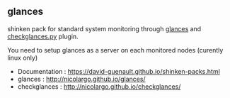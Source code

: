 ## glances

shinken pack for standard system monitoring through [glances](http://nicolargo.github.io/glances) and [checkglances.py](http://nicolargo.github.io/checkglances/) plugin.

You need to setup glances as a server on each monitored nodes (curently linux only)

- Documentation : https://david-guenault.github.io/shinken-packs.html
- glances : http://nicolargo.github.io/glances/
- checkglances : http://nicolargo.github.io/checkglances/




